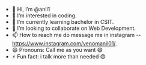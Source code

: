 - 👋 Hi, I’m @anil1
- 👀 I’m interested in coding.
- 🌱 I’m currently learning bachelor in CSIT.
- 💞️ I’m looking to collaborate on Web Development.
- 📫 How to reach me do message me in instagram --https://www.instagram.com/venomanil01/.
- 😄 Pronouns: Call me as you want 😄
- ⚡ Fun fact: i talk more than needed 😄

<!---
Venomanil1/Venomanil1 is a ✨ special ✨ repository because its `README.md` (this file) appears on your GitHub profile.
You can click the Preview link to take a look at your changes.
--->
